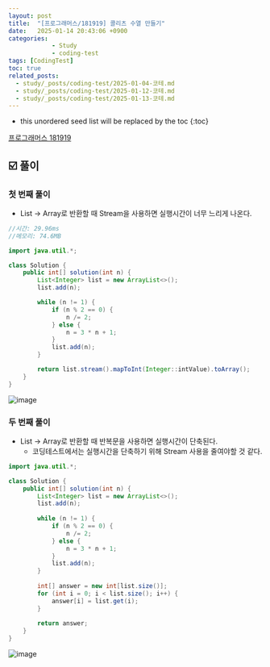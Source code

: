 ```yaml
---
layout: post
title:  "[프로그래머스/181919] 콜리츠 수열 만들기"
date:   2025-01-14 20:43:06 +0900
categories: 
            - Study
            - coding-test
tags: [CodingTest]            
toc: true
related_posts:
  - study/_posts/coding-test/2025-01-04-코테.md
  - study/_posts/coding-test/2025-01-12-코테.md
  - study/_posts/coding-test/2025-01-13-코테.md
---
```

* this unordered seed list will be replaced by the toc
{:toc}

[프로그래머스 181919](https://school.programmers.co.kr/learn/courses/30/lessons/181919)

## ☑️ 풀이

### 첫 번째 풀이

- List → Array로 반환할 때 Stream을 사용하면 실행시간이 너무 느리게 나온다.

```java
//시간: 29.96ms
//메모리: 74.6MB

import java.util.*;

class Solution {
    public int[] solution(int n) {
        List<Integer> list = new ArrayList<>();
        list.add(n);

        while (n != 1) {
            if (n % 2 == 0) {
                n /= 2;
            } else {
                n = 3 * n + 1;
            }
            list.add(n);
        }

        return list.stream().mapToInt(Integer::intValue).toArray();
    }
}
```

![image](https://github.com/user-attachments/assets/28c3e2d5-1b53-4bad-8eb3-220bf1615fb5)


### 두 번째 풀이

- List → Array로 반환할 때 반복문을 사용하면 실행시간이 단축된다.
    - 코딩테스트에서는 실행시간을 단축하기 위해 Stream 사용을 줄여야할 것 같다.

```java
import java.util.*;

class Solution {
    public int[] solution(int n) {
        List<Integer> list = new ArrayList<>();
        list.add(n);
        
        while (n != 1) {
            if (n % 2 == 0) {
                n /= 2;
            } else {
                n = 3 * n + 1;
            }
            list.add(n);
        }
        
        int[] answer = new int[list.size()];
        for (int i = 0; i < list.size(); i++) {
            answer[i] = list.get(i);
        }
        
        return answer;
    }
}
```

![image](https://github.com/user-attachments/assets/e309dbb7-f267-427f-bb1a-3ae3f5d16b45)
